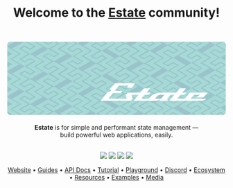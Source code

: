 <h1 align="center">Welcome to the <a href="https://www.estatejs.com">Estate</a> community!</h1>
<br/>
<p align="center">
  <img src="https://github.com/EstateJS/.github/blob/main/banner-minimal.png">
  <br/><br/>
  <b>Estate</b> is for simple and performant state management &mdash;
  <br/>
  build powerful web applications, easily.
  <br/><br/>
</p>

<p align="center">
  <a href="https://www.npmjs.com/package/solid-js"><img src="https://img.shields.io/npm/v/solid-js.svg?style=for-the-badge" /></a>
  <a href="https://www.npmjs.com/package/solid-js"><img src="https://img.shields.io/npm/dm/solid-js.svg?style=for-the-badge" /></a>
  <a href="https://discord.com/invite/solidjs"><img src="https://img.shields.io/discord/722131463138705510?style=for-the-badge" /></a>
  <a href="https://www.reddit.com/r/solidjs/"><img src="https://img.shields.io/reddit/subreddit-subscribers/solidjs?style=for-the-badge" /></a>
</p>
<p align="center">
  <a href="https://www.estatejs.com/">Website</a> •
  <a href="https://www.solidjs.com/guides/getting-started">Guides</a> •
  <a href="https://www.solidjs.com/docs/latest/api">API Docs</a> •
  <a href="https://www.solidjs.com/tutorial/introduction_basics">Tutorial</a> •
  <a href="https://playground.solidjs.com">Playground</a> •
  <a href="https://discord.gg/YJ3wu7PwRx">Discord</a> •
  <a href="https://www.solidjs.com/ecosystem">Ecosystem</a> •
  <a href="https://www.solidjs.com/resources">Resources</a> •
  <a href="https://www.solidjs.com/examples/counter">Examples</a> •
  <a href="https://playground.solidjs.com/media">Media</a>
</p>
